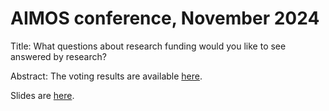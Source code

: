 # AIMOS conference, November 2024

Title: What questions about research funding would you like to see answered by research?

Abstract: The voting results are available [here](https://aushsi.shinyapps.io/research_prioritisation/). 

Slides are [here](https://agbarnett.github.io/talks/prioritisation/slides).
